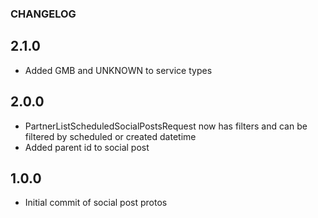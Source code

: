 ### CHANGELOG
## 2.1.0
- Added GMB and UNKNOWN to service types

## 2.0.0
- PartnerListScheduledSocialPostsRequest now has filters and can be filtered by scheduled or created datetime
- Added parent id to social post

## 1.0.0
- Initial commit of social post protos
